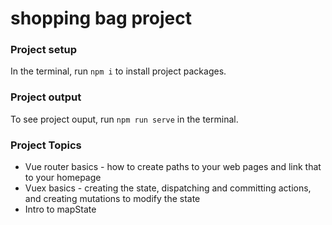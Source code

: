 # shopping bag project

### Project setup <br />
In the terminal, run ```npm i``` to install project packages.

### Project output  <br />
To see project ouput, run ```npm run serve``` in the terminal.

### Project Topics <br />
* Vue router basics - how to create paths to your web pages and link that to your homepage
* Vuex basics - creating the state, dispatching and committing actions, and creating mutations to modify the state
* Intro to mapState

